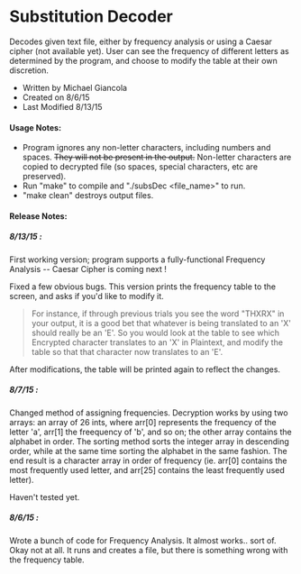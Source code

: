# Substitution Decoder
Decodes given text file, either by frequency analysis or using a Caesar cipher (not available yet). User can see the frequency of different letters as determined by the program, and choose to modify the table at their own discretion.

- Written by Michael Giancola
- Created on 8/6/15
- Last Modified 8/13/15

#### Usage Notes:
- Program ignores any non-letter characters, including numbers and spaces. ~~They will not be present in the output.~~ Non-letter characters are copied to decrypted file (so spaces, special characters, etc are preserved).
- Run "make" to compile and "./subsDec <file_name>" to run.
- "make clean" destroys output files.

#### Release Notes:

##### 8/13/15 :

First working version; program supports a fully-functional Frequency Analysis -- Caesar Cipher is coming next !

Fixed a few obvious bugs. This version prints the frequency table to the screen, and asks if you'd like to modify it.
> For instance, if through previous trials you see the word "THXRX" in your output, it is a good bet that whatever is being translated to an 'X' should really be an 'E'. So you would look at the table to see which Encrypted character translates to an 'X' in Plaintext, and modify the table so that that character now translates to an 'E'.

After modifications, the table will be printed again to reflect the changes.

##### 8/7/15 :
Changed method of assigning frequencies. Decryption works by using two arrays: an array of 26 ints, where arr[0] represents the frequency of the letter 'a', arr[1] the freequency of 'b', and so on; the other array contains the alphabet in order. The sorting method sorts the integer array in descending order, while at the same time sorting the alphabet in the same fashion. The end result is a character array in order of frequency (ie. arr[0] contains the most frequently used letter, and arr[25] contains the least frequently used letter).

Haven't tested yet.

##### 8/6/15 :
Wrote a bunch of code for Frequency Analysis. It almost works.. sort of. Okay not at all. It runs and creates a file, but there is something wrong with the frequency table.
